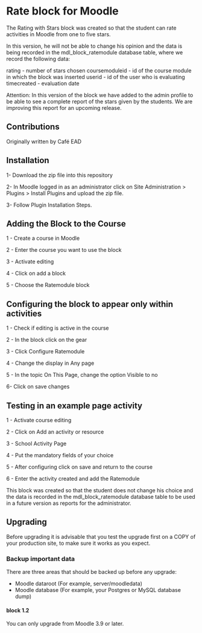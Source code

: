# Rate block for Moodle 

The Rating with Stars block was created so that the student can rate activities in Moodle from one to five stars.

In this version, he will not be able to change his opinion and the data is being recorded in the mdl_block_ratemodule database table, where we record the following data:

rating - number of stars chosen
coursemoduleid - id of the course module in which the block was inserted
userid - id of the user who is evaluating
timecreated - evaluation date

Attention: In this version of the block we have added to the admin profile to be able to see a complete report of the stars given by the students. We are improving this report for an upcoming release.

## Contributions

Originally written by Café EAD

## Installation

1- Download the zip file into this repository

2- In Moodle logged in as an administrator click on Site Administration > Plugins > Install Plugins and upload the zip file.

3- Follow Plugin Installation Steps.

## Adding the Block to the Course

1 - Create a course in Moodle

2 - Enter the course you want to use the block

3 - Activate editing

4 - Click on add a block

5 - Choose the Ratemodule block


## Configuring the block to appear only within activities

1 - Check if editing is active in the course

2 - In the block click on the gear

3 - Click Configure Ratemodule

4 - Change the display in Any page

5 - In the topic On This Page, change the option Visible to no

6- Click on save changes

## Testing in an example page activity

1 - Activate course editing

2 - Click on Add an activity or resource

3 - School Activity Page

4 - Put the mandatory fields of your choice

5 - After configuring click on save and return to the course

6 - Enter the activity created and add the Ratemodule


This block was created so that the student does not change his choice and the data is recorded in the mdl_block_ratemodule database table to be used in a future version as reports for the administrator.

## Upgrading

Before upgrading it is advisable that you test the upgrade first on a COPY of your production site, to make sure it works as you expect.

### Backup important data ###
There are three areas that should be backed up before any upgrade:

* Moodle dataroot (For example, server/moodledata)
* Moodle database (For example, your Postgres or MySQL database dump)


#### block 1.2 ####
You can only upgrade from Moodle 3.9 or later.
